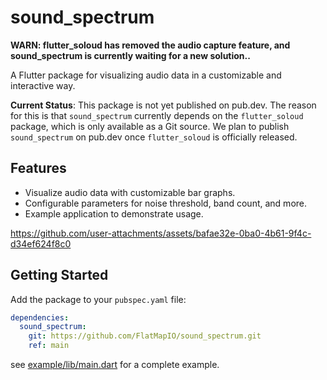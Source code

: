 # sound_spectrum


**WARN: flutter_soloud has removed the audio capture feature, and sound_spectrum is currently waiting for a new solution..**

A Flutter package for visualizing audio data in a customizable and interactive way.

**Current Status**: This package is not yet published on pub.dev. The reason for this is that `sound_spectrum` currently depends on the `flutter_soloud` package, which is only available as a Git source. We plan to publish `sound_spectrum` on pub.dev once `flutter_soloud` is officially released.


## Features

- Visualize audio data with customizable bar graphs.
- Configurable parameters for noise threshold, band count, and more.
- Example application to demonstrate usage.


https://github.com/user-attachments/assets/bafae32e-0ba0-4b61-9f4c-d34ef624f8c0



## Getting Started

Add the package to your `pubspec.yaml` file:

```yaml
dependencies:
  sound_spectrum:
    git: https://github.com/FlatMapIO/sound_spectrum.git
    ref: main

```

see [example/lib/main.dart](example/lib/main.dart) for a complete example.
